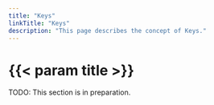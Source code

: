 ```yaml
---
title: "Keys"
linkTitle: "Keys"
description: "This page describes the concept of Keys."
---
```


# {{< param title >}}

TODO: This section is in preparation.
